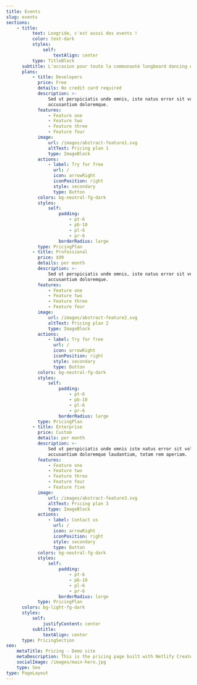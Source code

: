 ```yaml
---
title: Events
slug: events
sections:
    - title:
          text: Longride, c'est aussi des events !
          color: text-dark
          styles:
              self:
                  textAlign: center
          type: TitleBlock
      subtitle: L'occasion pour toute la communauté longboard dancing de France de se retrouver à Montpellier :)
      plans:
          - title: Developers
            price: Free
            details: No credit card required
            description: >-
                Sed ut perspiciatis unde omnis, iste natus error sit voluptatem
                accusantium doloremque.
            features:
                - Feature one
                - Feature two
                - Feature three
                - Feature four
            image:
                url: /images/abstract-feature1.svg
                altText: Pricing plan 1
                type: ImageBlock
            actions:
                - label: Try for free
                  url: /
                  icon: arrowRight
                  iconPosition: right
                  style: secondary
                  type: Button
            colors: bg-neutral-fg-dark
            styles:
                self:
                    padding:
                        - pt-6
                        - pb-10
                        - pl-6
                        - pr-6
                    borderRadius: large
            type: PricingPlan
          - title: Professional
            price: $99
            details: per month
            description: >-
                Sed ut perspiciatis unde omnis, iste natus error sit voluptatem
                accusantium doloremque.
            features:
                - Feature one
                - Feature two
                - Feature three
                - Feature four
            image:
                url: /images/abstract-feature2.svg
                altText: Pricing plan 2
                type: ImageBlock
            actions:
                - label: Try for free
                  url: /
                  icon: arrowRight
                  iconPosition: right
                  style: secondary
                  type: Button
            colors: bg-neutral-fg-dark
            styles:
                self:
                    padding:
                        - pt-6
                        - pb-10
                        - pl-6
                        - pr-6
                    borderRadius: large
            type: PricingPlan
          - title: Enterprise
            price: Custom
            details: per month
            description: >-
                Sed ut perspiciatis unde omnis iste natus error sit voluptatem
                accusantium doloremque laudantium, totam rem aperiam.
            features:
                - Feature one
                - Feature two
                - Feature three
                - Feature four
                - Feature five
            image:
                url: /images/abstract-feature3.svg
                altText: Pricing plan 3
                type: ImageBlock
            actions:
                - label: Contact us
                  url: /
                  icon: arrowRight
                  iconPosition: right
                  style: secondary
                  type: Button
            colors: bg-neutral-fg-dark
            styles:
                self:
                    padding:
                        - pt-6
                        - pb-10
                        - pl-6
                        - pr-6
                    borderRadius: large
            type: PricingPlan
      colors: bg-light-fg-dark
      styles:
          self:
              justifyContent: center
          subtitle:
              textAlign: center
      type: PricingSection
seo:
    metaTitle: Pricing - Demo site
    metaDescription: This is the pricing page built with Netlify Create.
    socialImage: /images/main-hero.jpg
    type: Seo
type: PageLayout
---
```

